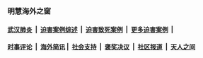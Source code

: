 
### 明慧海外之窗

####  [武汉肺炎](indexes/365.md?t=01170000) &nbsp;|&nbsp;  [迫害案例综述](indexes/328.md?t=01170000) &nbsp;|&nbsp; [迫害致死案例](indexes/277.md?t=01170000)  &nbsp;|&nbsp; [更多迫害案例](indexes/81.md?t=01170000)  &nbsp;|&nbsp; 
####  [时事评论](indexes/251.md?t=01170000) &nbsp;|&nbsp; [海外简讯](indexes/245.md?t=01170000)&nbsp;|&nbsp;  [社会支持](indexes/140.md?t=01170000) &nbsp;|&nbsp; [褒奖决议](indexes/282.md?t=01170000) &nbsp;|&nbsp; [社区报道](indexes/91.md?t=01170000)  &nbsp;|&nbsp; [天人之间](indexes/78.md?t=01170000) 

